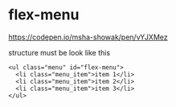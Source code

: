 # flex-menu
https://codepen.io/msha-showak/pen/vYJXMez

structure must be look like this
```
<ul class="menu" id="flex-menu">
  <li class="menu_item">item 1</li>
  <li class="menu_item">item 2</li>
  <li class="menu_item">item 3</li>
</ul>
```
